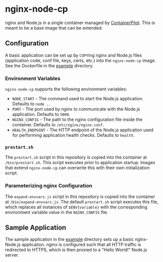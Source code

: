 # nginx-node-cp

nginx and Node.js in a single container managed by [ContainerPilot](https://github.com/joyent/containerpilot). This is meant to be a base image that can be extended.

## Configuration

A basic application can be set up by `COPY`ing nginx and Node.js files (application code, conf file, keys, certs, etc.) into the `nginx-node-cp` image. See the Dockerfile in the [example](./example) directory.

### Environment Variables

`nginx-node-cp` supports the following environment variables:

- `NODE_START` - The command used to start the Node.js application. Defaults to `node .`.
- `PORT` - The port used by nginx to communicate with the Node.js application. Defaults to `5000`.
- `NGINX_CONFIG` - The path to the nginx configuration file inside the container. Defaults to `/etc/nginx/nginx.conf`.
- `HEALTH_ENDPOINT` - The HTTP endpoint of the Node.js application used for performing application health checks. Defaults to `health`.

### `prestart.sh`

The `prestart.sh` script in this repository is copied into the container at `/bin/prestart.sh`. This script executes prior to application startup. Images that extend `nginx-node-cp` can overwrite this with their own initialization script.

### Parameterizing nginx Configuration

The `expand-envvars.js` script in this repository is copied into the container at `/bin/expand-envvars.js`. The default `prestart.sh` script executes this file, which replaces all instances of `$ENV{variable}` with the corresponding environment variable value in the `NGINX_CONFIG` file.

## Sample Application

The sample application in the [example](./example) directory sets up a basic nginx-Node.js application. nginx is configured such that all HTTP traffic is redirected to HTTPS, which is then proxied to a "Hello World!" Node.js server.

